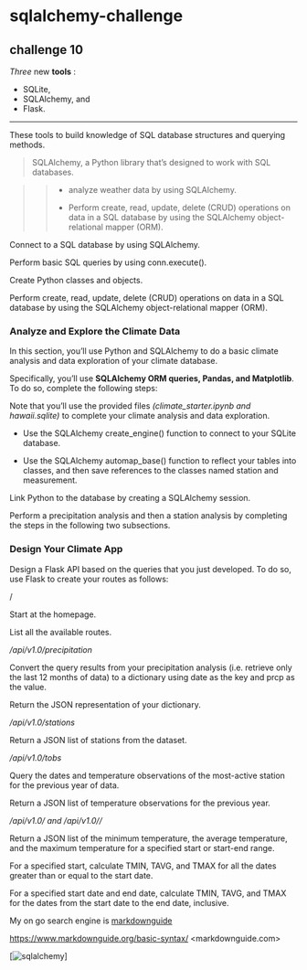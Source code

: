 # sqlalchemy-challenge
## challenge 10
 
*Three* new **tools** :
 - SQLite, 
 - SQLAlchemy, and 
 - Flask. 

 ***

 
  These tools to build knowledge of SQL database structures and querying methods.

> SQLAlchemy, a Python library that’s designed to work with SQL databases. 

 >>- analyze weather data by using SQLAlchemy. 
 >>
 >>- Perform create, read, update, delete (CRUD) operations on data in a SQL database by using the SQLAlchemy object-relational mapper (ORM).

 Connect to a SQL database by using SQLAlchemy.

Perform basic SQL queries by using conn.execute().

Create Python classes and objects.

Perform create, read, update, delete (CRUD) operations on data in a SQL database by using the SQLAlchemy object-relational mapper (ORM).



### Analyze and Explore the Climate Data

In this section, you’ll use Python and SQLAlchemy to do a basic climate analysis and data exploration of your climate database. 

Specifically, you’ll use **SQLAlchemy ORM queries, Pandas, and Matplotlib**. To do so, complete the following steps:

Note that you’ll use the provided files *(climate_starter.ipynb and hawaii.sqlite)*  to complete your climate analysis and data exploration.

- Use the SQLAlchemy create_engine() function to connect to your SQLite database.

- Use the SQLAlchemy automap_base() function to reflect your tables into classes, and then save references to the classes named station and measurement.

Link Python to the database by creating a SQLAlchemy session.

Perform a precipitation analysis and then a station analysis by completing the steps in the following two subsections.

### Design Your Climate App


Design a Flask API based on the queries that you just developed. To do so, use Flask to create your routes as follows:

/

Start at the homepage.

List all the available routes.

*/api/v1.0/precipitation*

Convert the query results from your precipitation analysis (i.e. retrieve only the last 12 months of data) to a dictionary using date as the key and prcp as the value.

Return the JSON representation of your dictionary.

*/api/v1.0/stations*

Return a JSON list of stations from the dataset. 

  */api/v1.0/tobs*

Query the dates and temperature observations of the most-active station for the previous year of data.

Return a JSON list of temperature observations for the previous year.

*/api/v1.0/<start> and /api/v1.0/<start>/<end>*

Return a JSON list of the minimum temperature, the average temperature, and the maximum temperature for a specified start or start-end range.

For a specified start, calculate TMIN, TAVG, and TMAX for all the dates greater than or equal to the start date.

For a specified start date and end date, calculate TMIN, TAVG, and TMAX for the dates from the start date to the end date, inclusive.

My on go search engine is [markdownguide](https://www.markdownguide.org/basic-syntax/)

<https://www.markdownguide.org/basic-syntax/>
<markdownguide.com>

[![sqlalchemy](/asets/images/sqlalchemy "sqlalchemy")]